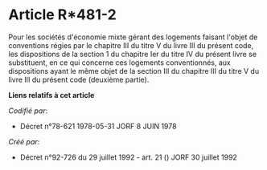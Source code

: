 # Article R*481-2

Pour les sociétés d'économie mixte gérant des logements faisant l'objet de conventions régies par le chapitre III du titre V
du livre III du présent code, les dispositions de la section 1 du chapitre Ier du titre IV du présent livre se substituent,
en ce qui concerne ces logements conventionnés, aux dispositions ayant le même objet de la section III du chapitre III du
titre V du livre III du présent code (deuxième partie).

**Liens relatifs à cet article**

_Codifié par_:

  - Décret n°78-621 1978-05-31 JORF 8 JUIN 1978

_Créé par_:

  - Décret n°92-726 du 29 juillet 1992 - art. 21 () JORF 30 juillet 1992
